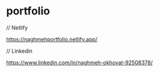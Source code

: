 # portfolio

// Netlify

   https://naghmehportfolio.netlify.app/

// Linkedin

https://www.linkedin.com/in/naghmeh-okhovat-92508378/
